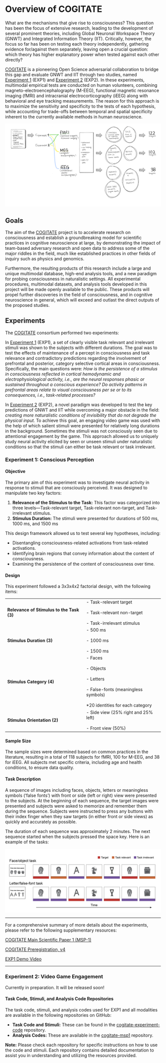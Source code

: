 # Overview of COGITATE
<!--  
<div style="display: flex; justify-content: center; align-items: center; height: 7vh;">
  <table>
    <tr>
      <td><a href="http://arc-cogitate.com" target="_blank">arc-cogitate.com</a></td>
    </tr>
  </table>
</div>
-->

What are the mechanisms that give rise to consciousness? This question has been the focus of extensive research, leading to the development of several prominent theories, including Global Neuronal Workspace Theory (GNWT) and Integrated Information Theory (IIT). Critically, however, the focus so far has been on testing each theory independently, gathering evidence for/against them separately, leaving open a crucial question: which theory has higher explanatory power when tested against each other directly?

<a href="https://www.arc-cogitate.com" target="_blank">COGITATE</a> is a pioneering Open Science adversarial collaboration to bridge this gap and evaluate GNWT and IIT through two studies, named [Experiment 1](#experiment-1-conscious-perception) (EXP1) and [Experiment 2](#experiment-2-video-game-engagement) (EXP2). In these experiments, multimodal empirical tests are conducted on human volunteers, combining magneto-electroencephalography (M-EEG), functional magnetic resonance imaging (fMRI) and intracranial electrocorticography (iEEG) along with behavioral and eye tracking measurements. The reason for this approach is to maximize the sensitivity and specificity to the tests of each hypothesis, while accounting for trade-offs between temporal and spatial specificity inherent to the currently available methods in human neuroscience.

![Cogitate overview graphic](https://github.com/Cogitate-consortium/cogitate-data/raw/main/assets/documentation/graphics/overview_graphic_2024-04-26_v1.1.png)

## Goals

The aim of the <a href="https://www.arc-cogitate.com" target="_blank">COGITATE</a> project is to accelerate research on consciousness and establish a groundbreaking model for scientific practices in cognitive neuroscience at large, by demonstrating the impact of team-based adversary research and open data to address some of the major riddles in the field, much like established practices in other fields of inquiry such as physics and genomics.

Furthermore, the resulting products of this research include a large and unique multimodal database, high-end analysis tools, and a new paradigm for probing consciousness in naturalistic settings. All experimental procedures, multimodal datasets, and analysis tools developed in this project will be made openly available to the public. These products will propel further discoveries in the field of consciousness, and in cognitive neuroscience in general, which will exceed and outlast the direct outputs of the proposed studies.

## Experiments

The <a href="https://www.arc-cogitate.com" target="_blank">COGITATE</a> consortium performed two experiments:

In [Experiment 1](#experiment-1-conscious-perception) (EXP1), a set of clearly visible task relevant and irrelevant stimuli was shown to the subjects with different durations. The goal was to test the effects of maintenance of a percept in consciousness and task relevance and contradictory predictions regarding the involvement of prefrontal and posterior, category selective cortical areas in consciousness. Specifically, the main questions were: _How is the persistence of a stimulus in consciousness reflected in cortical hemodynamic and electrophysiological activity, i.e., are the neural responses phasic or sustained throughout a conscious experience? Do activity patterns in prefrontal areas relate to visual consciousness per se or to its consequences, i.e., task-related processes?_

In [Experiment 2](#experiment-2-video-game-engagement) (EXP2), a novel paradigm was developed to test the key predictions of GNWT and IIT while overcoming a major obstacle in the field: _creating more naturalistic conditions of invisibility that do not degrade the physical input._ To achieve this goal, an engaging video game was used with the help of which salient stimuli were presented for relatively long durations in the background. Sometimes the stimuli was not consciously seen due to attentional engagement by the game. This approach allowed us to uniquely study neural activity elicited by seen or unseen stimuli under naturalistic conditions so that the stimuli can either be task relevant or task irrelevant.

### Experiment 1: Conscious Perception

#### Objective

The primary aim of this experiment was to investigate neural activity in response to stimuli that are consciously perceived. It was designed to manipulate two key factors:

1. **Relevance of the Stimulus to the Task:** This factor was categorized into three levels—Task-relevant target, Task-relevant non-target, and Task-irrelevant stimulus.
2. **Stimulus Duration:** The stimuli were presented for durations of 500 ms, 1000 ms, and 1500 ms

This design framework allowed us to test several key hypotheses, including:

- Disentangling consciousness-related activations from task-related activations.
- Identifying brain regions that convey information about the content of consciousness.
- Examining the persistence of the content of consciousness over time.

#### Design

This experiment followed a 3x3x4x2 factorial design, with the following items:

|                                           |                                                                                                    |
| ----------------------------------------- | -------------------------------------------------------------------------------------------------- |
| **Relevance of Stimulus to the Task (3)** | - Task-relevant target<br>    <br>- Task-relevant non-target<br>    <br>- Task-irrelevant stimulus |
| **Stimulus Duration (3)**                 | - 500 ms<br>    <br>- 1000 ms<br>    <br>- 1500 ms                                                 |
| **Stimulus Category (4)**                 | - Faces<br>    <br>- Objects<br>    <br>- Letters<br>    <br>- False-fonts (meaningless symbols)    <br><br>*20 identities for each category   |
| **Stimulus Orientation (2)**              | - Side view (25% right and 25% left)<br>    <br>- Front view (50%)                                           |

#### Sample Size

The sample sizes were determined based on common practices in the literature, resulting in a total of 118 subjects for fMRI, 100 for M-EEG, and 38 for iEEG. All subjects met specific criteria, including age and health conditions, to ensure data quality.

#### Task Description

A sequence of images including faces, objects, letters or meaningless symbols (‘false fonts’) with front or side (left or right) view were presented to the subjects. At the beginning of each sequence, the target images were presented and subjects were asked to memorize and remember them during the sequence. Subjects were instructed to press any buttons with their index finger when they saw targets (in either front or side views) as quickly and accurately as possible.

The duration of each sequence was approximately 2 minutes. The next sequence started when the subjects pressed the space key. Here is an example of the tasks:

![Experiment 1](https://github.com/Cogitate-consortium/cogitate-data/raw/main/assets/documentation/graphics/Experiment%201%20-%20paradigm%20figure%20v1.png)

___
For a comprehensive summary of more details about the experiments, please refer to the following supplementary resources:

<a href="https://journals.plos.org/plosone/article?id=10.1371/journal.pone.0268577" target="_blank">COGITATE Main Scientific Paper 1 (MSP-1)</a>

<a href="https://osf.io/gm3vd" target="_blank">COGITATE Preregistration, v4</a>

<a href="https://www.youtube.com/watch?v=V93Agvo4G2Y" target="_blank">EXP1 Demo Video</a>
___

### Experiment 2: Video Game Engagement

Currently in preparation. It will be released soon!

#### Task Code, Stimuli, and Analysis Code Repositories

The task code, stimuli, and analysis codes used for EXP1 and all modalities are available in the following repositories on GitHub:

- **Task Code and Stimuli:** These can be found in the <a href="https://github.com/Cogitate-consortium/cogitate-experiment-code" target="_blank">cogitate-experiment-code</a> repository.
- **Analysis Codes:** These are available in the <a href="https://github.com/Cogitate-consortium/cogitate-msp1" target="_blank">cogitate-msp1</a> repository.

**Note:** Please check each repository for specific instructions on how to use the code and stimuli. Each repository contains detailed documentation to assist you in understanding and utilizing the resources provided.
